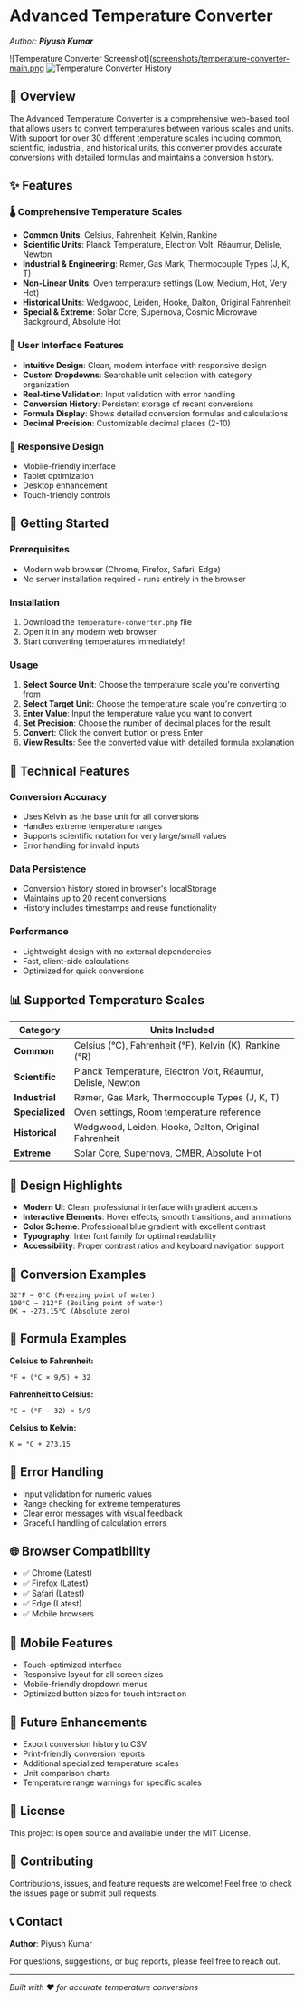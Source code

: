 # Advanced Temperature Converter

*Author: **Piyush Kumar***

![Temperature Converter Screenshot]([screenshots/temperature-converter-main.png](https://github.com/piyush-kumar499/Converter-tools/blob/da2a884038aa3a6a86831263bbf1d03dff7015c5/Temperature%20Converter/IMG_20250730_081623.jpg)
![Temperature Converter History](https://github.com/piyush-kumar499/Converter-tools/blob/da2a884038aa3a6a86831263bbf1d03dff7015c5/Temperature%20Converter/Screenshot_2025-07-30-08-15-37-60_40deb401b9ffe8e1df2f1cc5ba480b12.jpg)

## 📖 Overview

The Advanced Temperature Converter is a comprehensive web-based tool that allows users to convert temperatures between various scales and units. With support for over 30 different temperature scales including common, scientific, industrial, and historical units, this converter provides accurate conversions with detailed formulas and maintains a conversion history.

## ✨ Features

### 🌡️ Comprehensive Temperature Scales
- **Common Units**: Celsius, Fahrenheit, Kelvin, Rankine
- **Scientific Units**: Planck Temperature, Electron Volt, Réaumur, Delisle, Newton
- **Industrial & Engineering**: Rømer, Gas Mark, Thermocouple Types (J, K, T)
- **Non-Linear Units**: Oven temperature settings (Low, Medium, Hot, Very Hot)
- **Historical Units**: Wedgwood, Leiden, Hooke, Dalton, Original Fahrenheit
- **Special & Extreme**: Solar Core, Supernova, Cosmic Microwave Background, Absolute Hot

### 🎯 User Interface Features
- **Intuitive Design**: Clean, modern interface with responsive design
- **Custom Dropdowns**: Searchable unit selection with category organization
- **Real-time Validation**: Input validation with error handling
- **Conversion History**: Persistent storage of recent conversions
- **Formula Display**: Shows detailed conversion formulas and calculations
- **Decimal Precision**: Customizable decimal places (2-10)

### 📱 Responsive Design
- Mobile-friendly interface
- Tablet optimization
- Desktop enhancement
- Touch-friendly controls

## 🚀 Getting Started

### Prerequisites
- Modern web browser (Chrome, Firefox, Safari, Edge)
- No server installation required - runs entirely in the browser

### Installation
1. Download the `Temperature-converter.php` file
2. Open it in any modern web browser
3. Start converting temperatures immediately!

### Usage
1. **Select Source Unit**: Choose the temperature scale you're converting from
2. **Select Target Unit**: Choose the temperature scale you're converting to
3. **Enter Value**: Input the temperature value you want to convert
4. **Set Precision**: Choose the number of decimal places for the result
5. **Convert**: Click the convert button or press Enter
6. **View Results**: See the converted value with detailed formula explanation

## 🔧 Technical Features

### Conversion Accuracy
- Uses Kelvin as the base unit for all conversions
- Handles extreme temperature ranges
- Supports scientific notation for very large/small values
- Error handling for invalid inputs

### Data Persistence
- Conversion history stored in browser's localStorage
- Maintains up to 20 recent conversions
- History includes timestamps and reuse functionality

### Performance
- Lightweight design with no external dependencies
- Fast, client-side calculations
- Optimized for quick conversions

## 📊 Supported Temperature Scales

| Category | Units Included |
|----------|----------------|
| **Common** | Celsius (°C), Fahrenheit (°F), Kelvin (K), Rankine (°R) |
| **Scientific** | Planck Temperature, Electron Volt, Réaumur, Delisle, Newton |
| **Industrial** | Rømer, Gas Mark, Thermocouple Types (J, K, T) |
| **Specialized** | Oven settings, Room temperature reference |
| **Historical** | Wedgwood, Leiden, Hooke, Dalton, Original Fahrenheit |
| **Extreme** | Solar Core, Supernova, CMBR, Absolute Hot |

## 🎨 Design Highlights

- **Modern UI**: Clean, professional interface with gradient accents
- **Interactive Elements**: Hover effects, smooth transitions, and animations
- **Color Scheme**: Professional blue gradient with excellent contrast
- **Typography**: Inter font family for optimal readability
- **Accessibility**: Proper contrast ratios and keyboard navigation support

## 🔄 Conversion Examples

```
32°F → 0°C (Freezing point of water)
100°C → 212°F (Boiling point of water)
0K → -273.15°C (Absolute zero)
```

## 📝 Formula Examples

**Celsius to Fahrenheit:**
```
°F = (°C × 9/5) + 32
```

**Fahrenheit to Celsius:**
```
°C = (°F - 32) × 5/9
```

**Celsius to Kelvin:**
```
K = °C + 273.15
```

## 🐛 Error Handling

- Input validation for numeric values
- Range checking for extreme temperatures
- Clear error messages with visual feedback
- Graceful handling of calculation errors

## 🌐 Browser Compatibility

- ✅ Chrome (Latest)
- ✅ Firefox (Latest)
- ✅ Safari (Latest)
- ✅ Edge (Latest)
- ✅ Mobile browsers

## 📱 Mobile Features

- Touch-optimized interface
- Responsive layout for all screen sizes
- Mobile-friendly dropdown menus
- Optimized button sizes for touch interaction

## 🔮 Future Enhancements

- Export conversion history to CSV
- Print-friendly conversion reports
- Additional specialized temperature scales
- Unit comparison charts
- Temperature range warnings for specific scales

## 📄 License

This project is open source and available under the MIT License.

## 🤝 Contributing

Contributions, issues, and feature requests are welcome! Feel free to check the issues page or submit pull requests.

## 📞 Contact

**Author**: Piyush Kumar

For questions, suggestions, or bug reports, please feel free to reach out.

---

*Built with ❤️ for accurate temperature conversions*
